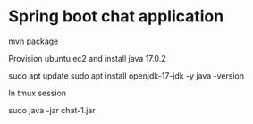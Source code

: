 # Spring boot chat application

mvn package

Provision ubuntu ec2 and install java 17.0.2

sudo apt update
sudo apt install openjdk-17-jdk -y
java -version

In tmux session

sudo java -jar chat-1.jar
